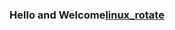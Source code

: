 <div align="center">
    <h3>Hello and Welcome<a href="https://media.tenor.com/S61VCO73mOAAAAAj/linux-tux.gif" width="100" height="100">linux_rotate</a></h3>

<!--
**grigri307/grigri307** is a ✨ _special_ ✨ repository because its `README.md` (this file) appears on your GitHub profile.

Here are some ideas to get you started:

- 🔭 I’m currently working on ...
- 🌱 I’m currently learning ...
- 👯 I’m looking to collaborate on ...
- 🤔 I’m looking for help with ...
- 💬 Ask me about ...
- 📫 How to reach me: ...
- 😄 Pronouns: ...
- ⚡ Fun fact: ...
-->
